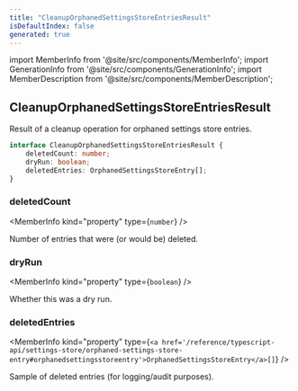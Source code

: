 ```yaml
---
title: "CleanupOrphanedSettingsStoreEntriesResult"
isDefaultIndex: false
generated: true
---
```

<!-- This file was generated from the Vendure source. Do not modify. Instead, re-run the "docs:build" script -->
import MemberInfo from '@site/src/components/MemberInfo';
import GenerationInfo from '@site/src/components/GenerationInfo';
import MemberDescription from '@site/src/components/MemberDescription';


## CleanupOrphanedSettingsStoreEntriesResult

<GenerationInfo sourceFile="packages/core/src/config/settings-store/settings-store-types.ts" sourceLine="308" packageName="@vendure/core" since="3.4.0" />

Result of a cleanup operation for orphaned settings store entries.

```ts title="Signature"
interface CleanupOrphanedSettingsStoreEntriesResult {
    deletedCount: number;
    dryRun: boolean;
    deletedEntries: OrphanedSettingsStoreEntry[];
}
```

<div className="members-wrapper">

### deletedCount

<MemberInfo kind="property" type={`number`}   />

Number of entries that were (or would be) deleted.
### dryRun

<MemberInfo kind="property" type={`boolean`}   />

Whether this was a dry run.
### deletedEntries

<MemberInfo kind="property" type={`<a href='/reference/typescript-api/settings-store/orphaned-settings-store-entry#orphanedsettingsstoreentry'>OrphanedSettingsStoreEntry</a>[]`}   />

Sample of deleted entries (for logging/audit purposes).


</div>
